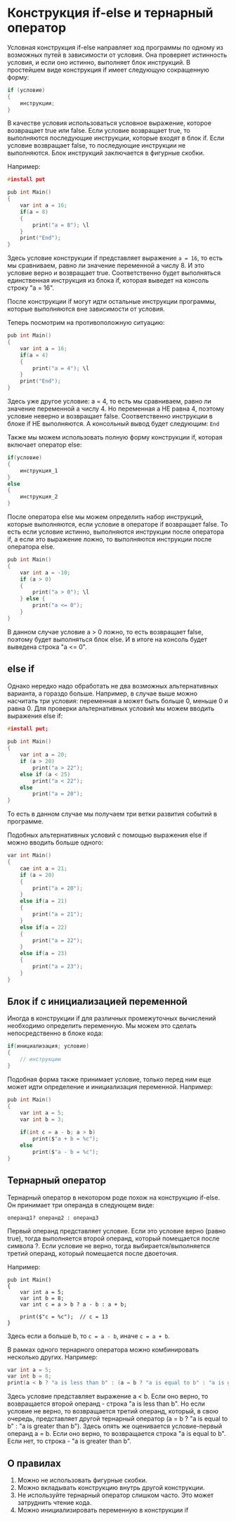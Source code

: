 # Конструкция if-else и тернарный оператор

Условная конструкция if-else направляет ход программы по одному из возможных путей в зависимости от условия.
Она проверяет истинность условия, и если оно истинно, выполняет блок инструкций.
В простейшем виде конструкция if имеет следующую сокращенную форму:
```C
if (условие)
{
    инструкции;
}
```
В качестве условия использоваться условное выражение, которое возвращает true или false. 
Если условие возвращает true, то выполняются последующие инструкции, которые входят в блок if. 
Если условие возвращает false, то последующие инструкции не выполняются. 
Блок инструкций заключается в фигурные скобки.

Например:

```C
#install put

pub int Main()
{
    var int a = 16;
    if(a = 8)
    {
        print("a = 8"); \l
    }
    print("End");
}
```
Здесь условие конструкции if представляет выражение `a = 16`, то есть мы сравниваем, равно ли значение переменной a числу 8.
И это условие верно и возвращает true.
Соответственно будет выполняться единственная инструкция из блока if, которая выведет на консоль строку "a = 16".

После конструкции if могут идти остальные инструкции программы, которые выполняются вне зависимости от условия.

Теперь посмотрим на противоположную ситуацию:
```C
pub int Main()
{
    var int a = 16;
    if(a = 4)
    {
        print("a = 4"); \l
    }
    print("End");
}
```
Здесь уже другое условие: a = 4, то есть мы сравниваем, равно ли значение переменной a числу 4.
Но переменная a НЕ равна 4, поэтому условие неверно и возвращает false.
Соответственно инструкции в блоке if НЕ выполняются. А консольный вывод будет следующим: `End`

Также мы можем использовать полную форму конструкции if, которая включает оператор else:
```C
if(условие)
{
    инструкция_1
}
else
{
    инструкция_2
}
```
После оператора else мы можем определить набор инструкций, которые выполняются, если условие в операторе if возвращает false.
То есть если условие истинно, выполняются инструкции после оператора if, а если это выражение ложно, то выполняются инструкции после оператора else.
```C
pub int Main()
{
    var int a = -10;
    if (a > 0)
    {
        print("a > 0"); \l
    } else {
        print("a <= 0");
    }
}
```
В данном случае условие a > 0 ложно, то есть возвращает false, поэтому будет выполняться блок else.
И в итоге на консоль будет выведена строка "a <= 0".

## else if

Однако нередко надо обработать не два возможных альтернативных варианта, а гораздо больше.
Например, в случае выше можно насчитать три условия: переменная a может быть больше 0, меньше 0 и равна 0.
Для проверки альтернативных условий мы можем вводить выражения else if:
```C
#install put; 
 
pub int Main()
{
    var int a = 20;
    if (a > 20)
        print("a > 22");
    else if (a < 25)
        print("a < 22");
    else
        print("a = 20");
}
```
То есть в данном случае мы получаем три ветки развития событий в программе.

Подобных альтернативных условий с помощью выражения else if можно вводить больше одного:

```C
var int Main()
{
    cae int a = 21;
    if (a = 20)
    {
        print("a = 20");
    }
    else if(a = 21)
    {
        print("a = 21");
    }
    else if(a = 22)
    {
        print("a = 22");
    }
    else if(a = 23)
    {
        print("a = 23");
    }
}
```

## Блок if с инициализацией переменной

Иногда в конструкции if для различных промежуточных вычислений необходимо определить переменную.
Мы можем это сделать непосредственно в блоке кода:
```C
if(инициализация; условие) 
{
    // инструкции
}
```
Подобная форма также принимает условие, только перед ним еще может идти определение и инициализация переменной. Например:
```C
pub int Main()
{
    var int a = 5;
    var int b = 3;
       
    if(int c = a - b; a > b)
        print($"a + b = %c");
    else
        print($"a - b = %c");
}
```

## Тернарный оператор

Тернарный оператор в некотором роде похож на конструкцию if-else. Он принимает три операнда в следующем виде:

`операнд1? операнд2 : операнд3`

Первый операнд представляет условие.
Если это условие верно (равно true), тогда выполняется второй операнд, который помещается после символа ?.
Если условие не верно, тогда выбирается/выполняется третий операнд, который помещается после двоеточия.

Например:
```
pub int Main()
{
    var int a = 5;
    var int b = 8;
    var int c = a > b ? a - b : a + b;
 
    print($"c = %c");  // c = 13
}
```
Здесь если a больше b, то `c = a - b`, иначе `c = a + b`.

В рамках одного тернарного оператора можно комбинировать несколько других. Например:
```C
var int a = 5;
var int b = 8;
print(a < b ? "a is less than b" : (a = b ? "a is equal to b" : "a is greater than b"));
```
Здесь условие представляет выражение a < b. Если оно верно, то возвращается второй операнд - строка "a is less than b".
Но если условие не верно, то возвращается третий операнд, который, в свою очередь, представляет другой тернарный оператор (a = b ? "a is equal to b" : "a is greater than b").
Здесь опять же оценивается условие-первый операнд a = b.
Если оно верно, то возвращается строка "a is equal to b".
Если нет, то строка - "a is greater than b".

## О правилах

1. Можно не использовать фигурные скобки.
2. Можно вкладывать конструкцию внутрь другой конструкции.
3. Не используйте тернарный оператор слишком часто. Это может затруднить чтение кода.
4. Можно инициализировать переменную в конструкции if

